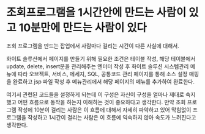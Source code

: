 # 조회프로그램을 1시간안에 만드는 사람이 있고 10분만에 만드는 사람이 있다

조회 프로그램을 만드는 잡업에서 사람마다 걸리는 시간이 다른 사실에 대해서.

화이트 솔루션에서 페이지를 만들기 위해 필요한 조건은 테이블 작성, 해당 테이블에서 update, delete, insert문을 관리해주는 엔터터 작성 후
화이트 솔루션 시스템관리 메뉴에 따라 오브젝트, 서비스, 메세지, SQL, 공통코드 관리 페이지를 통해 소스 설정 매핑을 완료하고
jsp 파일 작성 후 메뉴관리에서 해당 페이지의 메뉴를 추가하여 완료한다.

여기서 관련된 코드들을 설정하게 되는데 이 구성은 자신이 구성을 얼마나 제대로 숙지했고 어떤 흐름으로 동작을 하는지 이해하는 것이 중요하다고 생각한다.
만약 조회 프로그램 작성에 10분이 걸리는 사람은 이 흐름에 대해서 자세히 파악하고 있어 막힘없이 프로그램을 작성하고
1시간이 걸리는 사람은 이 흐름에 익숙하지 않아 속도가 느려진다고 생각한다.


